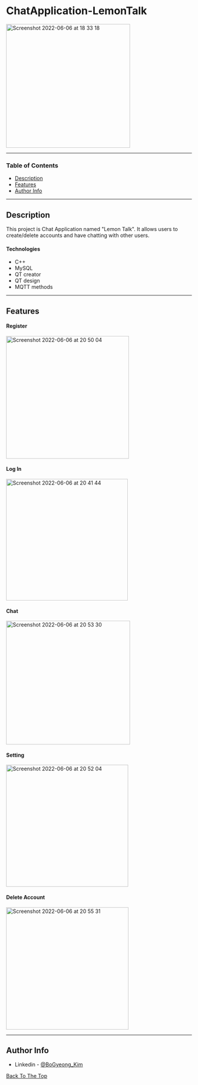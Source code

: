 # ChatApplication-LemonTalk

<p>
    <img width="336" alt="Screenshot 2022-06-06 at 18 33 18" src="https://user-images.githubusercontent.com/50590112/172214932-74894279-703a-44bc-b284-188c10f77d50.png">
 </p>

---

### Table of Contents


- [Description](#description)
- [Features](#features)
- [Author Info](#author-info)

---

## Description
This project is Chat Application named "Lemon Talk". 
It allows users to create/delete accounts and have chatting with other users. 


#### Technologies

- C++
- MySQL
- QT creator
- QT design
- MQTT methods


---

## Features

#### Register
<p>
    <img width="333" alt="Screenshot 2022-06-06 at 20 50 04" src="https://user-images.githubusercontent.com/50590112/172236992-606a81c8-4ce3-4abf-8d52-641500163acf.png">
</p>


#### Log In
<p>
    <img width="330" alt="Screenshot 2022-06-06 at 20 41 44" src="https://user-images.githubusercontent.com/50590112/172235646-b01c19dc-4d64-4830-be81-f942b526a4c4.png">
</p>


#### Chat
<p>
    <img width="336" alt="Screenshot 2022-06-06 at 20 53 30" src="https://user-images.githubusercontent.com/50590112/172237531-284e1786-fabb-414e-a5d3-beaf4d7abf7c.png">  
</p>


#### Setting
<p>
    <img width="331" alt="Screenshot 2022-06-06 at 20 52 04" src="https://user-images.githubusercontent.com/50590112/172237289-848413dd-ff32-4671-b056-3068cfca23f9.png">
</p>


#### Delete Account
<p>
 <img width="332" alt="Screenshot 2022-06-06 at 20 55 31" src="https://user-images.githubusercontent.com/50590112/172237859-232be0df-b730-44a1-940a-5da48a1fead2.png">
</p>


---

## Author Info

- Linkedin - [@BoGyeong_Kim](https://www.linkedin.com/in/bogyeong-kim/)

[Back To The Top](#read-me-template)
